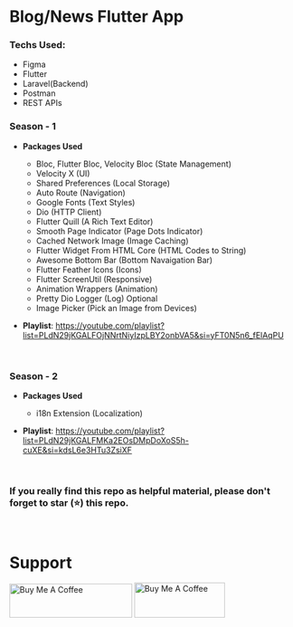 # Blog/News Flutter App

### Techs Used:
- Figma
- Flutter
- Laravel(Backend)
- Postman
- REST APIs

### Season - 1
- **Packages Used**
    - Bloc, Flutter Bloc, Velocity Bloc (State Management) 
    - Velocity X (UI)
    - Shared Preferences (Local Storage)
    - Auto Route (Navigation)
    - Google Fonts (Text Styles)
    - Dio (HTTP Client)
    - Flutter Quill (A Rich Text Editor)
    - Smooth Page Indicator (Page Dots Indicator)
    - Cached Network Image (Image Caching)
    - Flutter Widget From HTML Core (HTML Codes to String)
    - Awesome Bottom Bar (Bottom Navaigation Bar)
    - Flutter Feather Icons (Icons)
    - Flutter ScreenUtil (Responsive)
    - Animation Wrappers (Animation)
    - Pretty Dio Logger (Log) Optional
    - Image Picker (Pick an Image from Devices)

- **Playlist**: https://youtube.com/playlist?list=PLdN29jKGALFOjNNrtNiyIzpLBY2onbVA5&si=yFT0N5n6_fElAqPU  

<br>

### Season - 2
- **Packages Used**
    - i18n Extension (Localization)

- **Playlist**: https://youtube.com/playlist?list=PLdN29jKGALFMKa2EOsDMpDoXoS5h-cuXE&si=kdsL6e3HTu3ZsiXF

<br>

### If you really find this repo as helpful material, please don't forget to star (⭐️) this repo.

<br>

# Support
<a href="https://www.buymeacoffee.com/codersangam" target="_blank"><img src="https://cdn.buymeacoffee.com/buttons/v2/default-yellow.png" alt="Buy Me A Coffee" style="height: 60px !important;width: 217px !important;" ></a> <a href="
https://ko-fi.com/codersangam" target="_blank"><img src="https://storage.ko-fi.com/cdn/brandasset/kofi_s_tag_dark.png" alt="Buy Me A Coffee" style="height: 62px !important;width: 160px !important;" ></a>

